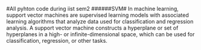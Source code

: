 #All pyhton code during iist sem2
######SVM#
In machine learning, support vector machines are supervised learning models with associated learning algorithms that analyze data 
used for classification and regression analysis. A support vector machine constructs a hyperplane or set of hyperplanes in a 
high- or infinite-dimensional space, which can be used for classification, regression, or other tasks.


